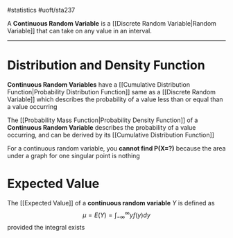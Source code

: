 #statistics #uoft/sta237 

A **Continuous Random Variable** is a [[Discrete Random Variable|Random Variable]] that can take on any value in an interval.

---
# Distribution and Density Function
**Continuous Random Variables** have a [[Cumulative Distribution Function|Probability Distribution Function]] same as a [[Discrete Random Variable]] which describes the probability of a value less than or equal than a value occurring

The [[Probability Mass Function|Probability Density Function]] of a **Continuous Random Variable** describes the probability of a value occurring, and can be derived by its [[Cumulative Distribution Function]]

For a continuous random variable, you **cannot find P(X=?)** because the area under a graph for one singular point is nothing
# Expected Value
The [[Expected Value]] of a **continuous random variable** $Y$ is defined as $$\mu=E(Y)=\int_{-\infty}^{\infty}yf(y)dy$$provided the integral exists
